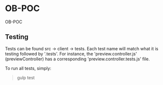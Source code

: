 # OB-POC
OB-POC

## Testing
Tests can be found src -> client -> tests.  Each test name will match what it is testing followed by '.tests'.
For instance, the 'preview.controller.js' (previewController) has a corresponding 'preview.controller.tests.js' file.

To run all tests, simply:
> gulp test